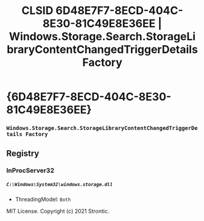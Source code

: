 ﻿---
title: "CLSID 6D48E7F7-8ECD-404C-8E30-81C49E8E36EE | Windows.Storage.Search.StorageLibraryContentChangedTriggerDetails Factory"
excerpt: What is COM-Object CLSID 6D48E7F7-8ECD-404C-8E30-81C49E8E36EE?
---

# {6D48E7F7-8ECD-404C-8E30-81C49E8E36EE}

### `Windows.Storage.Search.StorageLibraryContentChangedTriggerDetails Factory`

## Registry


### InProcServer32

##### `C:\Windows\System32\windows.storage.dll`
* ThreadingModel: `Both`

MIT License. Copyright (c) 2021 Strontic.


